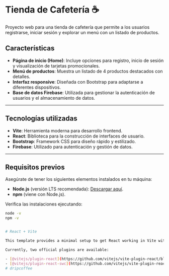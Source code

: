 # Tienda de Cafetería ☕

Proyecto web para una tienda de cafetería que permite a los usuarios registrarse, iniciar sesión y explorar un menú con un listado de productos.

## Características

- **Página de inicio (Home)**: Incluye opciones para registro, inicio de sesión y visualización de tarjetas promocionales.
- **Menú de productos**: Muestra un listado de 4 productos destacados con detalles.
- **Interfaz responsive**: Diseñada con Bootstrap para adaptarse a diferentes dispositivos.
- **Base de datos Firebase**: Utilizada para gestionar la autenticación de usuarios y el almacenamiento de datos.

---

## Tecnologías utilizadas

- **Vite**: Herramienta moderna para desarrollo frontend.
- **React**: Biblioteca para la construcción de interfaces de usuario.
- **Bootstrap**: Framework CSS para diseño rápido y estilizado.
- **Firebase**: Utilizado para autenticación y gestión de datos.

---

## Requisitos previos

Asegúrate de tener los siguientes elementos instalados en tu máquina:

- **Node.js** (versión LTS recomendada): [Descargar aquí](https://nodejs.org/).
- **npm** (viene con Node.js).

Verifica las instalaciones ejecutando:

```bash
node -v
npm -v


# React + Vite

This template provides a minimal setup to get React working in Vite with HMR and some ESLint rules.

Currently, two official plugins are available:

- [@vitejs/plugin-react](https://github.com/vitejs/vite-plugin-react/blob/main/packages/plugin-react/README.md) uses [Babel](https://babeljs.io/) for Fast Refresh
- [@vitejs/plugin-react-swc](https://github.com/vitejs/vite-plugin-react-swc) uses [SWC](https://swc.rs/) for Fast Refresh
#   d r i p c o f f e e 
 
 
